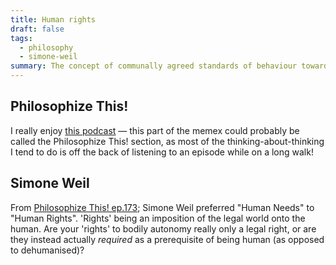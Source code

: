 ```yaml
---
title: Human rights
draft: false
tags:
  - philosophy
  - simone-weil
summary: The concept of communally agreed standards of behaviour towards other humans.
---
```


## Philosophize This!

I really enjoy [this podcast](https://www.philosophizethis.org/) — this part of the memex could probably be called the Philosophize This! section, as most of the thinking-about-thinking I tend to do is off the back of listening to an episode while on a long walk!

## Simone Weil

From [Philosophize This! ep.173](https://www.philosophizethis.org/transcript/episode-173-transcript#:~:text=Simone%20Weil%2C%20quite%20famously%2C%20was%20NOT%20a%20big%20fan%20of%20human%20rights%20discussions); Simone Weil preferred "Human Needs" to "Human Rights". 'Rights' being an imposition of the legal world onto the human. Are your 'rights' to bodily autonomy really only a legal right, or are they instead actually _required_ as a prerequisite of being human (as opposed to dehumanised)?
